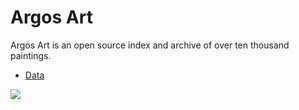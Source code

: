 # Argos Art

Argos Art is an open source index and archive of over ten thousand paintings.

- [Data](https://github.com/argosopentech/public-domain-art)

![](https://art.argosopentech.com/Images/13179.jpg)
